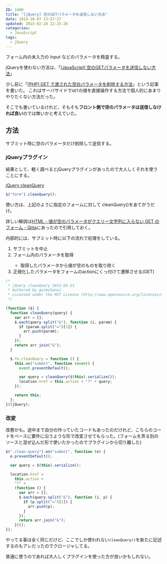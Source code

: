 ```yaml
---
ID: 1400
title: "[jQuery] 空のGETパラメータを送信しない方法"
date: 2014-10-07 13:57:27
updated: 2015-02-28 22:25:26
categories:
  - JavaScript
tags:
  - jQuery
---
```


フォーム内の未入力の Input などのパラメータを精査する。

<div class="c-alert">jQueryを使わない方法は、「<a href="https://b.0218.jp/20170409220848.html">[JavaScript] 空のGETパラメータを送信しない方法</a>」</div>

<!--more-->

少し前に「<a href="https://b.0218.jp/20140930104851.html">[PHP] GET で渡された空白パラメータを削除する方法</a>」という記事を書いた。
これはサーバサイドで<code>GET</code>の値を直接操作する方法で個人的にあまりやりたくない方法だった。

そこでも書いているけれど、そもそも<strong>フロント側で空のパラメータは送信しなければ良い</strong>のでは無いかと考えていた。

<h2>方法</h2>
サブミット時に空のパラメータだけ削除して送信する。

<h3>jQueryプラグイン</h3>
結果として、軽く調べるとjQueryプラグインがあったので大人しくそれを使うことにする。

<a href="https://github.com/guimihanui/jQuery-cleanQuery" target="_blank">jQuery cleanQuery</a>

```js
$("form").cleanQuery();
```

使い方は、上記のように指定のフォームに対して cleanQuery()をあてがうだけ。

詳しい解説は<a href="http://qiita.com/guimihanui/items/1aeab53b3776ebec97ab" target="_blank">HTML - 値が空のパラメータがクエリー文字列に入らない GET のフォーム - Qiita</a>にあったので引用しておく。

内部的には、サブミット時に以下の流れで処理をしている。

<ol>
  <li>サブミットを中止</li>
  <li>フォーム内のパラメータを取得</li>
    <ul>
      <li>取得したパラメータから値が空のものを取り除く</li>
    </ul>
  <li>正規化したパラメータをフォームのactionにくっ付けて遷移させる(GET)</li>
</ol>

```javascript
/*
 * jQuery cleanQuery 2013-03-23
 * Authored by guimihanui
 * Licensed under the MIT License (http://www.opensource.org/licenses/mit-license.php)
 */

(function ($) {
  function cleanQuery(query) {
    var arr = [];
    $.each(query.split("&"), function (i, param) {
      if (param.split("=")[1]) {
        arr.push(param);
      }
    });
    return arr.join("&");
  }

  $.fn.cleanQuery = function () {
    this.on("submit", function (event) {
      event.preventDefault();

      var query = cleanQuery($(this).serialize());
      location.href = this.action + "?" + query;
    });

    return this;
  };
})(jQuery);
```

<h3>改変</h3>
改悪かも。途中まで自分の作っていたコードもあったのだけれど、こちらのコードをベースに要件に沿うような形で改変させてもらった。(フォームを弄る別のソースと混ぜ込んだ形で使いたかったのでプラグインから切り離した)

```javascript
$(".clean-query").on("submit", function (e) {
  e.preventDefault();

  var query = $(this).serialize();

  location.href =
    this.action +
    "?" +
    (function () {
      var arr = [];
      $.each(query.split("&"), function (i, p) {
        if (p.split("=")[1]) {
          arr.push(p);
        }
      });
      return arr.join("&");
    })();
});
```

やってる事は全く同じだけど、ここでしか使われない<code>cleanQuery()</code>を新たに記述するのもアレだったのでクロージャしてる。

普通に使うのであれば大人しくプラグインを使った方が良いかもしれない。
